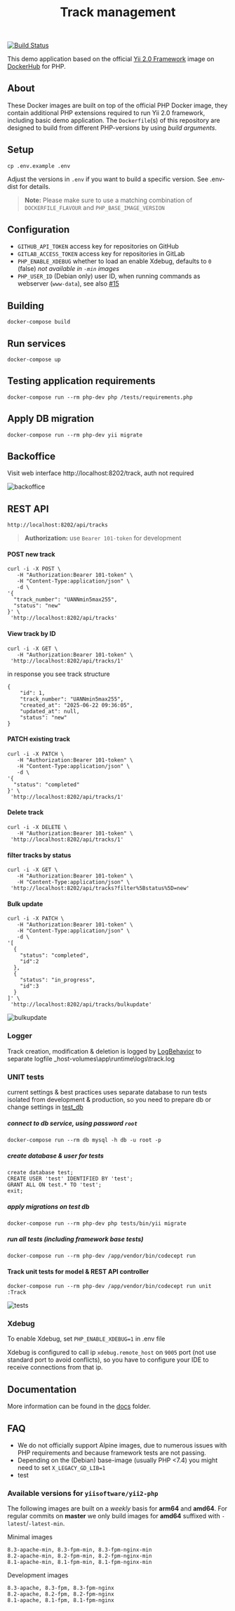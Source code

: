 <p align="center">
    <h1 align="center">Track management</h1>
    <br>
</p>

[![Build Status](https://github.com/yiisoft/yii2-docker/actions/workflows/docker-image.yml/badge.svg)](https://github.com/yiisoft/yii2-docker/actions/workflows/docker-image.yml)

This demo application based on the official [Yii 2.0 Framework](http://www.yiiframework.com/) image on [DockerHub](https://hub.docker.com/r/yiisoftware/yii2-php/) for PHP.

## About

These Docker images are built on top of the official PHP Docker image, they contain additional PHP extensions required to run Yii 2.0 framework, including basic demo application.
The `Dockerfile`(s) of this repository are designed to build from different PHP-versions by using *build arguments*.

## Setup

    cp .env.example .env

Adjust the versions in `.env` if you want to build a specific version. See .env-dist for details.

> **Note:** Please make sure to use a matching combination of `DOCKERFILE_FLAVOUR` and `PHP_BASE_IMAGE_VERSION`

## Configuration

- `GITHUB_API_TOKEN` access key for repositories on GitHub
- `GITLAB_ACCESS_TOKEN` access key for repositories in GitLab
- `PHP_ENABLE_XDEBUG` whether to load an enable Xdebug, defaults to `0` (false)  *not available in `-min` images*
- `PHP_USER_ID` (Debian only) user ID, when running commands as webserver (`www-data`), see also [#15](https://github.com/yiisoft/yii2-docker/issues/15)

## Building

    docker-compose build

## Run services 

    docker-compose up

## Testing application requirements

    docker-compose run --rm php-dev php /tests/requirements.php

## Apply DB migration

    docker-compose run --rm php-dev yii migrate

## Backoffice 

Visit web interface http://localhost:8202/track, auth not required  

![backoffice](/images/Backoffice.png)

## REST API

    http://localhost:8202/api/tracks 
    
> **Authorization:** use `Bearer 101-token` for development


#### POST new track
```
curl -i -X POST \
   -H "Authorization:Bearer 101-token" \
   -H "Content-Type:application/json" \
   -d \
'{
  "track_number": "UANNmin5max255",
  "status": "new"
}' \
 'http://localhost:8202/api/tracks'
 ```



#### View track by ID
```
curl -i -X GET \
   -H "Authorization:Bearer 101-token" \
 'http://localhost:8202/api/tracks/1'
 ```
in response you see track structure
```
{
    "id": 1,
    "track_number": "UANNmin5max255",
    "created_at": "2025-06-22 09:36:05",
    "updated_at": null,
    "status": "new"
}
```

#### PATCH existing track
```
curl -i -X PATCH \
   -H "Authorization:Bearer 101-token" \
   -H "Content-Type:application/json" \
   -d \
'{
  "status": "completed"
}' \
 'http://localhost:8202/api/tracks/1'
 ```

#### Delete track 

```
curl -i -X DELETE \
   -H "Authorization:Bearer 101-token" \
 'http://localhost:8202/api/tracks/1'
 ```


#### filter tracks by status

```
curl -i -X GET \
   -H "Authorization:Bearer 101-token" \
   -H "Content-Type:application/json" \
 'http://localhost:8202/api/tracks?filter%5Bstatus%5D=new'
 ```

 #### Bulk update 

```
curl -i -X PATCH \
   -H "Authorization:Bearer 101-token" \
   -H "Content-Type:application/json" \
   -d \
'[
  {
    "status": "completed",
    "id":2
  },
  {
    "status": "in_progress",
    "id":3
  }
]' \
 'http://localhost:8202/api/tracks/bulkupdate'
 ```
 ![bulkupdate](/images/Bulk%20update.png)

### Logger
Track creation, modification & deletion is logged by [LogBehavior](_host-volumes/app/common/behaviors/LogBehavior.php) to separate logfile _host-volumes\app\runtime\logs\track.log

### UNIT tests 
current settings & best practices uses separate database to run tests isolated from development & production, so you need to prepare db or change settings in [test_db](https://github.com/ioncode/TrackCOD/blob/8bf943365db799d436b0efd5d26cc654ad2c5c7b/_host-volumes/app/config/test_db.php)

##### connect to db service, using password `root` 
```
docker-compose run --rm db mysql -h db -u root -p
```
##### create database & user for tests 
```
create database test;
CREATE USER 'test' IDENTIFIED BY 'test';
GRANT ALL ON test.* TO 'test';
exit;
```
##### apply migrations on test db 
```
docker-compose run --rm php-dev php tests/bin/yii migrate
```

##### run all tests (including framework base tests)
```
docker-compose run --rm php-dev /app/vendor/bin/codecept run
```

#### Track unit tests for model & REST API controller 
```
docker-compose run --rm php-dev /app/vendor/bin/codecept run unit :Track
```
![tests](/images/tests.png)



### Xdebug

To enable Xdebug, set `PHP_ENABLE_XDEBUG=1` in .env file

Xdebug is configured to call ip `xdebug.remote_host` on `9005` port (not use standard port to avoid conflicts),
so you have to configure your IDE to receive connections from that ip.

## Documentation

More information can be found in the [docs](/docs) folder.

## FAQ

- We do not officially support Alpine images, due to numerous issues with PHP requirements and because framework tests are not passing.
- Depending on the (Debian) base-image (usually PHP <7.4) you might need to set `X_LEGACY_GD_LIB=1`
- test

### Available versions for `yiisoftware/yii2-php`

The following images are built on a *weekly* basis for **arm64** and **amd64**. For regular commits on **master** we only build images for **amd64** suffixed with `-latest`/`-latest-min`.

Minimal images

```
8.3-apache-min, 8.3-fpm-min, 8.3-fpm-nginx-min
8.2-apache-min, 8.2-fpm-min, 8.2-fpm-nginx-min
8.1-apache-min, 8.1-fpm-min, 8.1-fpm-nginx-min
```

Development images

```
8.3-apache, 8.3-fpm, 8.3-fpm-nginx
8.2-apache, 8.2-fpm, 8.2-fpm-nginx
8.1-apache, 8.1-fpm, 8.1-fpm-nginx
```
